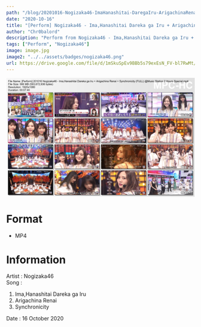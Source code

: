 ```yaml
---
path: "/blog/20201016-Nogizaka46-ImaHanashitai-DaregaIru-ArigachinaRenai-Synchronicity-MusicStation"
date: "2020-10-16"
title: "[Perform] Nogizaka46 - Ima,Hanashitai Dareka ga Iru + Arigachina Renai + Synchronicity (FULL) @Music Station 2 Hours Special"
author: "Chr0balord"
description: "Perform from Nogizaka46 - Ima,Hanashitai Dareka ga Iru + Arigachina Renai + Synchronicity (FULL) @Music Station 2 Hours Special"
tags: ["Perform", "Nogizaka46"]
image: image.jpg
image2: "../../assets/badges/nogizaka46.png"
url: https://drive.google.com/file/d/1mSkuSpEv9BBb5s79exEsN_FV-bl7RwMt/view?usp=sharing
---
```


![Nogizaka46 - Ima,Hanashitai Dareka ga Iru + Arigachina Renai + Synchronicity (FULL) @Music Station 2 Hours](./image.jpg)

# Format

- MP4

# Information

Artist : Nogizaka46 <br/>
Song :

1. Ima,Hanashitai Dareka ga Iru
2. Arigachina Renai
3. Synchronicity <br>

Date : 16 October 2020 <br/>
